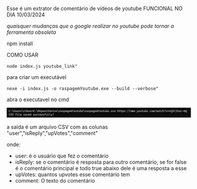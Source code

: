 Esse é um extrator de comentário de vídeos de youtube
FUNCIONAL NO DIA 10/03/2024

*quaisquer mudanças que o google realizar no youtube pode tornar a ferramenta obsoleta*

npm install

COMO USAR

```
node index.js youtube_link"
```


para criar um executável 

```
nexe -i index.js -o raspagemYoutube.exe --build --verbose"
```

abra o executavel no cmd 

![alt text](image.png)

a saída é um arquivo CSV com as colunas
"user","isReply","upVotes","comment"

onde:
- user: é o usuário que fez o comentário
- isReply: se o comentário é resposta para outro comentário, se for false é o comentário principal e todo true abaixo dele é uma resposta a esse
- upVotes: quantos upvotes esse comentário tem
- comment: O texto do comentário